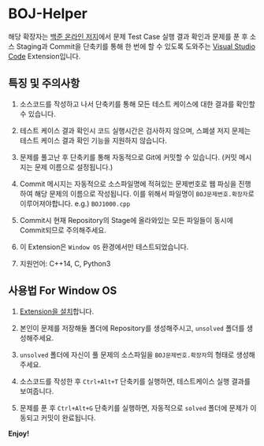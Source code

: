 # BOJ-Helper

해당 확장자는 [백준 온라인 저지](https://www.acmicpc.net/)에서 문제 Test Case 실행 결과 확인과 문제를 푼 후 소스 Staging과 Commit을 단축키를 통해 한 번에 할 수 있도록 도와주는 [Visual Studio Code](https://code.visualstudio.com/) Extension입니다.

## 특징 및 주의사항

1. 소스코드를 작성하고 나서 단축키를 통해 모든 테스트 케이스에 대한 결과를 확인할 수 있습니다.

2. 테스트 케이스 결과 확인시 코드 실행시간은 검사하지 않으며, 스폐셜 저지 문제는 테스트 케이스 결과 확인 기능을 지원하지 않습니다.

2. 문제를 풀고난 후 단축키를 통해 자동적으로 Git에 커밋할 수 있습니다. (커밋 메시지는 문제 이름으로 설정됩니다.)

2. Commit 메시지는 자동적으로 소스파일명에 적혀있는 문제번호로 웹 파싱을 진행하여 해당 문제의 이름으로 작성됩니다. 이를 위해서 파일명이 `BOJ문제번호.확장자`로 이루어져야합니다. e.g.) `BOJ1000.cpp`

3. Commit시 현재 Repository의 Stage에 올라와있는 모든 파일들이 동시에 Commit되므로 주의해주세요.

4. 이 Extension은 `Window OS` 환경에서만 테스트되었습니다.

5. 지원언어: C++14, C, Python3 

## 사용법 For Window OS

1. [Extension을 설치](https://marketplace.visualstudio.com/items?itemName=lolmc00.boj-committer)합니다.

2. 본인이 문제를 저장해둘 폴더에 Repository를 생성해주시고, `unsolved` 폴더를 생성해주세요.

3. `unsolved` 폴더에 자신이 풀 문제의 소스파일을 `BOJ문제번호.확장자`의 형태로 생성해주세요.

4. 소스코드를 작성한 후 `Ctrl+Alt+T` 단축키를 실행하면, 테스트케이스 실행 결과를 보여줍니다.

5. 문제를 푼 후 `Ctrl+Alt+G` 단축키를 실행하면, 자동적으로 `solved` 폴더에 문제가 이동되고 커밋이 완료됩니다.

**Enjoy!**
